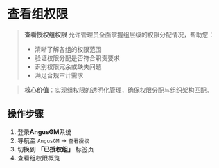 # 查看组权限

> **查看授权组权限** 允许管理员全面掌握组层级的权限分配情况，帮助您：
> - 清晰了解各组的权限范围
> - 验证权限分配是否符合职责要求
> - 识别权限冗余或缺失问题
> - 满足合规审计需求

> **核心价值**：实现组权限的透明化管理，确保权限分配与组织架构匹配。

## 操作步骤

1. 登录**AngusGM**系统
2. 导航至 `AngusGM` → `查看授权`
3. 切换到 **「已授权组」** 标签页
4. 查看组权限概览
